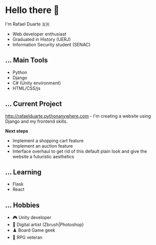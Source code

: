 # Hello there 👋

I'm Rafael Duarte :brazil:

- Web developer enthusiast
- Graduated in History (UERJ)
- Information Security student (SENAC)

## ... Main Tools

- Python
- Django
- C# (Unity environment)
- HTML/CSS/js

## ... Current Project


http://rafaelduarte.pythonanywhere.com - I'm creating a website using Django and my frontend skills.

<b>Next steps</b>
 - Implement a shopping cart feature
 - Implement an auction feature
 - Interface overhaul to get rid of this default plain look and give the website a futuristic aesthetics

## ... Learning

- Flask
- React

## ... Hobbies

- :video_game: Unity developer
- :art: Digital artist (Zbrush|Photoshop)
- :chess_pawn: Board Game geek
- :game_die: RPG veteran
